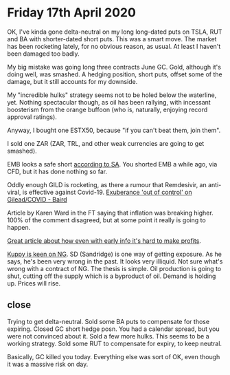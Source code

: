 # Friday 17th April 2020

OK, I've kinda gone delta-neutral on my long long-dated puts on TSLA, RUT and BA with shorter-dated short puts.
This was a smart move. 
The market has been rocketing lately, for no obvious reason, as usual.
At least I haven't been damaged too badly.

My big mistake was going long three contracts June GC.
Gold, although it's doing well, was smashed.
A hedging position, short puts, offset some of the damage, but it still accounts for my downside.

My "incredible hulks" strategy seems not to be holed below the waterline, yet. Nothing spectacular though, 
as oil has been rallying, with incessant boosterism from the orange buffoon
(who is, naturally, enjoying record approval ratings).

Anyway, I bought one ESTX50, because "if you can't beat them, join them".

I sold one ZAR (ZAR, TRL, and other weak currencies are going to get smashed).

EMB looks a safe short [according to SA](https://seekingalpha.com/article/4338000-emb-emerging-market-junk-bonds-sow-seeds-of-next-financial-crisis?utm_medium=email&utm_source=seeking_alpha&mail_subject=wingcapital-investments-emb-emerging-market-junk-bonds-could-sow-the-seeds-of-the-next-financial-crisis&utm_campaign=rta-author-article&utm_content=link-0). 
You shorted EMB a while ago, via CFD, but it has done nothing so far.

Oddly enough GILD is rocketing, as there a rumour that Remdesivir, an anti-viral, is effective against Covid-19. 
[Exuberance 'out of control' on Gilead/COVID - Baird](https://seekingalpha.com/news/3561615-exuberance-out-of-control-on-gilead-covid-baird )

Article by Karen Ward in the FT saying that inflation was breaking higher. 
100% of the comment disagreed, but at some point it really is going to happen.




[Great article about how even with early info it's hard to make profits](https://kedrosky.org/sendy/w/VLL9wpuednEnztnIzqj9kw/EIcX0BqqvQK8qooT55g892jA/JnPAwW2lOtN892JYgO2LUSEg).


[Kuppy is keen on NG](https://adventuresincapitalism.com/2020/04/13/cookin-with-gas/). SD (Sandridge) is one way of getting exposure. As he says, he's been very wrong in the past.
It looks very illiquid. Not sure what's wrong with a contract of NG.
The thesis is simple. Oil production is going to shut, cutting off the supply which is a byproduct of oil.
Demand is holding up. Prices will rise.


## close

Trying to get delta-neutral. Sold some BA puts to compensate for those expiring.
Closed GC short hedge posn. You had a calendar spread, but you were not convinced about it.
Sold a few more hulks. This seems to be a working strategy.
Sold some RUT to compensate for expiry, to keep neutral.

Basically, GC killed you today. Everything else was sort of OK, even though it was a massive risk on day.


